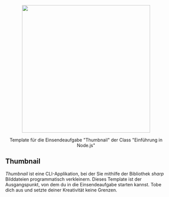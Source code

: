 <p align="center"><a href="https://www.webmasters-fernakademie.de"><img src="https://www.webmasters-fernakademie.de/images/wfa_img/logo-wfa.png?1571290125" width="400"></a></p>
<p align="center">
Template für die Einsendeaufgabe "Thumbnail" der Class "Einführung in Node.js"
</p>

## Thumbnail
*Thumbnail* ist eine CLI-Applikation, bei der Sie mithilfe der Bibliothek *sharp* Bilddateien programmatisch verkleinern. Dieses Template ist der Ausgangspunkt, von dem du in die Einsendeaufgabe starten kannst. Tobe dich aus und setzte deiner Kreativität keine Grenzen.
